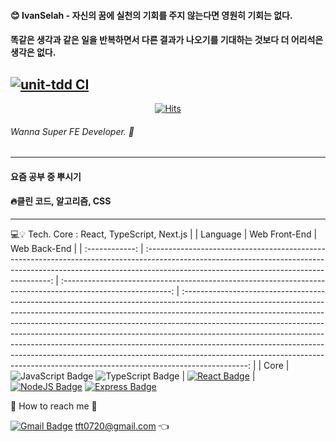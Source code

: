 #### 😊 IvanSelah - 자신의 꿈에 실천의 기회를 주지 않는다면 영원히 기회는 없다.
#### 똑같은 생각과 같은 일을 반복하면서 다른 결과가 나오기를 기대하는 것보다 더 어리석은 생각은 없다.
[![unit-tdd CI](https://github.com/ivanselah/unit-tdd/actions/workflows/unit-tdd-ci.yml/badge.svg)](https://github.com/ivanselah/unit-tdd/actions/workflows/unit-tdd-ci.yml)
---
<div align=center>

[![Hits](https://hits.seeyoufarm.com/api/count/incr/badge.svg?url=https%3A%2F%2Fgithub.com%2Fhahmsongmin&count_bg=%2379C83D&title_bg=%23555555&icon=&icon_color=%23E7E7E7&title=Hello%E2%AD%90&edge_flat=false)](https://hits.seeyoufarm.com)

</div>

###### Wanna Super FE Developer. 🔨
---
#### 요즘 공부 중 뿌시기
#### 🔥클린 코드, 알고리즘, CSS
---

💻💡 Tech. 
Core : React, TypeScript, Next.js
| | Language | Web Front-End | Web Back-End |
| :------------: | :------------------------------------------------------------------------------------------------------------------------------------------------------------------------------------------------------------------: | :---------------------------------------------------------------------------------------------------------: | :----------------------------------------------------------------------------------------------------------------------------------------------------------------------------------------------------------------------------------------------------------------------------------------------------------------------------------------------------------------------------------------------------------------------------------------------------------------------------------------------------------------------------------------------------------------------------------: |
| Core | ![JavaScript Badge](https://img.shields.io/badge/JavaScript-F7DF1E?style=flat-square&logo=JavaScript&logoColor=41454A) ![TypeScript Badge](https://img.shields.io/badge/TypeScript-3178C6?style=flat-square&logo=TypeScript&logoColor=000000) | [![React Badge](https://img.shields.io/badge/React-61DAFB?style=flat-square&logo=React&logoColor=000000)]() | [![NodeJS Badge](https://img.shields.io/badge/NodeJS-47A248?style=flat-square&logo=Node.js&logoColor=E8E8E8)]() [![Express Badge](https://img.shields.io/badge/ExpressJS-000000?style=flat-square&logo=Express&logoColor=E8E8E8)]()

📧 How to reach me 🙌

[![Gmail Badge](https://img.shields.io/badge/Gmail-d14836?style=flat-square&logo=Gmail&logoColor=white&link=mailto:tft0720@gmail.com)](mailto:tft0720@gmail.com)
tft0720@gmail.com 👈

